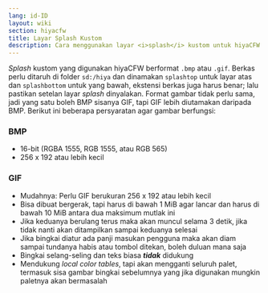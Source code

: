 ```yaml
---
lang: id-ID
layout: wiki
section: hiyacfw
title: Layar Splash Kustom
description: Cara menggunakan layar <i>splash</i> kustom untuk hiyaCFW
---
```


*Splash* kustom yang digunakan hiyaCFW berformat `.bmp` atau `.gif`. Berkas perlu ditaruh di folder `sd:/hiya` dan dinamakan `splashtop` untuk layar atas dan `splashbottom` untuk yang bawah, ekstensi berkas juga harus benar; lalu pastikan setelan layar *splash* dinyalakan. Format gambar tidak perlu sama, jadi yang satu boleh BMP sisanya GIF, tapi GIF lebih diutamakan daripada BMP. Berikut ini beberapa persyaratan agar gambar berfungsi:

### BMP
- 16-bit (RGBA 1555, RGB 1555, atau RGB 565)
- 256 x 192 atau lebih kecil

### GIF
- Mudahnya: Perlu GIF berukuran 256 x 192 atau lebih kecil
- Bisa dibuat bergerak, tapi harus di bawah 1 MiB agar lancar dan harus di bawah 10 MiB antara dua maksimum mutlak ini
- Jika keduanya berulang terus maka akan muncul selama 3 detik, jika tidak nanti akan ditampilkan sampai keduanya selesai
- Jika bingkai diatur ada panji masukan pengguna maka akan diam sampai tundanya habis atau tombol ditekan, boleh duluan mana saja
- Bingkai selang-seling dan teks biasa ***tidak*** didukung
- Mendukung *local color tables*, tapi akan mengganti seluruh palet, termasuk sisa gambar bingkai sebelumnya yang jika digunakan mungkin paletnya akan bermasalah
